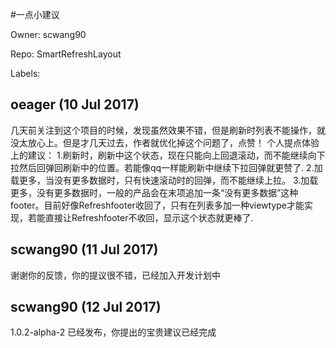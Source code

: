 #一点小建议

Owner: scwang90

Repo: SmartRefreshLayout

Labels: 

## oeager (10 Jul 2017)

几天前关注到这个项目的时候，发现虽然效果不错，但是刷新时列表不能操作，就没太放心上。但是才几天过去，作者就优化掉这个问题了，点赞！
个人提点体验上的建议：
1.刷新时，刷新中这个状态，现在只能向上回退滚动，而不能继续向下拉然后回弹回刷新中的位置。若能像qq一样能刷新中继续下拉回弹就更赞了.
2.加载更多，当没有更多数据时，只有快速滚动时的回弹，而不能继续上拉。
3.加载更多，没有更多数据时，一般的产品会在末项追加一条“没有更多数据”这种footer。目前好像Refreshfooter收回了，只有在列表多加一种viewtype才能实现，若能直接让Refreshfooter不收回，显示这个状态就更棒了.

## scwang90 (11 Jul 2017)

谢谢你的反馈，你的提议很不错，已经加入开发计划中

## scwang90 (12 Jul 2017)

1.0.2-alpha-2 已经发布，你提出的宝贵建议已经完成

